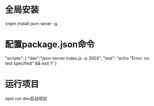 # 全局安装
cnpm install json-sever -g

# 配置package.json命令
 "scripts": {
    "dev":"json-server index.js -p 3003",
    "test": "echo \"Error: no test specified\" && exit 1"
  }
 # 运行项目
  npm run dev启动项目
